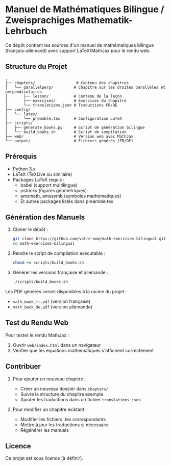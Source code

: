 # Manuel de Mathématiques Bilingue / Zweisprachiges Mathematik-Lehrbuch

Ce dépôt contient les sources d'un manuel de mathématiques bilingue (français-allemand) avec support LaTeX/MathJax pour le rendu web.

## Structure du Projet

```
.
├── chapters/                  # Contenu des chapitres
│   └── parallelperp/         # Chapitre sur les droites parallèles et perpendiculaires
│       ├── lesson/           # Contenu de la leçon
│       ├── exercises/        # Exercices du chapitre
│       └── translations.json # Traductions FR/DE
├── config/
│   └── latex/
│       └── preamble.tex      # Configuration LaTeX
├── scripts/
│   ├── generate_books.py     # Script de génération bilingue
│   └── build_books.sh        # Script de compilation
├── web/                      # Version web avec MathJax
└── output/                   # Fichiers générés (FR/DE)
```

## Prérequis

- Python 3.x
- LaTeX (TeXLive ou similaire)
- Packages LaTeX requis :
  - babel (support multilingue)
  - pstricks (figures géométriques)
  - amsmath, amssymb (symboles mathématiques)
  - Et autres packages listés dans preamble.tex

## Génération des Manuels

1. Cloner le dépôt :
   ```bash
   git clone https://github.com/votre-nom/math-exercises-bilingual.git
   cd math-exercises-bilingual
   ```

2. Rendre le script de compilation exécutable :
   ```bash
   chmod +x scripts/build_books.sh
   ```

3. Générer les versions française et allemande :
   ```bash
   ./scripts/build_books.sh
   ```

Les PDF générés seront disponibles à la racine du projet :
- `math_book_fr.pdf` (version française)
- `math_book_de.pdf` (version allemande)

## Test du Rendu Web

Pour tester le rendu MathJax :
1. Ouvrir `web/index.html` dans un navigateur
2. Vérifier que les équations mathématiques s'affichent correctement

## Contribuer

1. Pour ajouter un nouveau chapitre :
   - Créer un nouveau dossier dans `chapters/`
   - Suivre la structure du chapitre exemple
   - Ajouter les traductions dans un fichier `translations.json`

2. Pour modifier un chapitre existant :
   - Modifier les fichiers .tex correspondants
   - Mettre à jour les traductions si nécessaire
   - Régénérer les manuels

## Licence

Ce projet est sous licence [à définir].
